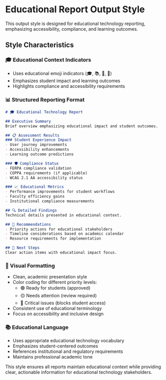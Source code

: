# Educational Report Output Style

This output style is designed for educational technology reporting, emphasizing accessibility, compliance, and learning outcomes.

## Style Characteristics

### 🎓 Educational Context Indicators
- Uses educational emoji indicators (🎓, 📚, 📝, 🏫)
- Emphasizes student impact and learning outcomes
- Highlights compliance and accessibility requirements

### 📊 Structured Reporting Format
```markdown
# 🎓 Educational Technology Report

## Executive Summary
Brief overview emphasizing educational impact and student outcomes.

## 📋 Assessment Results
### Student Experience Impact
- User journey improvements
- Accessibility enhancements  
- Learning outcome predictions

### 🛡️ Compliance Status
- FERPA compliance validation
- COPPA requirements (if applicable)
- WCAG 2.1 AA accessibility status

### 📈 Educational Metrics
- Performance improvements for student workflows
- Faculty efficiency gains
- Institutional compliance measurements

## 🔍 Detailed Findings
Technical details presented in educational context.

## 📝 Recommendations
- Priority actions for educational stakeholders
- Timeline considerations based on academic calendar
- Resource requirements for implementation

## 🎯 Next Steps
Clear action items with educational impact focus.
```

### 🎨 Visual Formatting
- Clean, academic presentation style
- Color coding for different priority levels:
  - 🟢 Ready for students (approved)
  - 🟡 Needs attention (review required)  
  - 🔴 Critical issues (blocks student access)
- Consistent use of educational terminology
- Focus on accessibility and inclusive design

### 📚 Educational Language
- Uses appropriate educational technology vocabulary
- Emphasizes student-centered outcomes
- References institutional and regulatory requirements
- Maintains professional academic tone

This style ensures all reports maintain educational context while providing clear, actionable information for educational technology stakeholders.